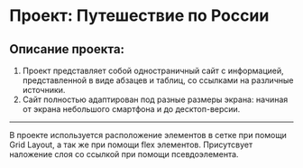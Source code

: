 # Проект: Путешествие по России

## Описание проекта:
1. Проект представляет собой одностраничный сайт с информацией, представленной в виде абзацев и таблиц, со ссылками на различные источники.
2. Сайт полностью адаптирован под разные размеры экрана: начиная от экрана небольшого смартфона и до десктоп-версии.

------
В проекте используется расположение элементов в сетке при помощи Grid Layout, а так же при помощи flex элементов. Присутсвует наложение слоя со ссылкой при помощи псевдоэлемента.